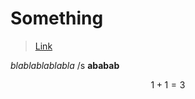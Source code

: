 # Something

>[Link](https://github.com/WEIGUOZENG/cse15l-lab-reports)

*blablablablabla*
/s
**ababab**



$$ 
1+1=3
$$
